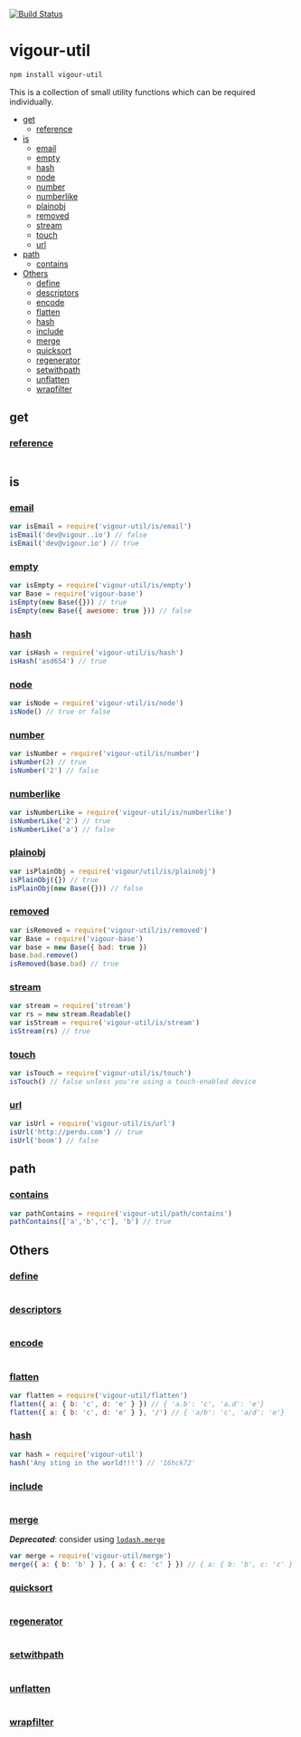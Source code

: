 [![Build Status](https://travis-ci.org/vigour-io/util.svg?branch=master)](https://travis-ci.org/vigour-io/util)

# vigour-util

```sh
npm install vigour-util
```

This is a collection of small utility functions which can be required individually.

<!-- START doctoc generated TOC please keep comment here to allow auto update -->
<!-- DON'T EDIT THIS SECTION, INSTEAD RE-RUN doctoc TO UPDATE -->


- [get](#get)
  - [reference](#reference)
- [is](#is)
  - [email](#email)
  - [empty](#empty)
  - [hash](#hash)
  - [node](#node)
  - [number](#number)
  - [numberlike](#numberlike)
  - [plainobj](#plainobj)
  - [removed](#removed)
  - [stream](#stream)
  - [touch](#touch)
  - [url](#url)
- [path](#path)
  - [contains](#contains)
- [Others](#others)
  - [define](#define)
  - [descriptors](#descriptors)
  - [encode](#encode)
  - [flatten](#flatten)
  - [hash](#hash-1)
  - [include](#include)
  - [merge](#merge)
  - [quicksort](#quicksort)
  - [regenerator](#regenerator)
  - [setwithpath](#setwithpath)
  - [unflatten](#unflatten)
  - [wrapfilter](#wrapfilter)

<!-- END doctoc generated TOC please keep comment here to allow auto update -->

## get

### [reference](get/reference.js)

```javascript

```

## is

### [email](is/email.js)

```javascript
var isEmail = require('vigour-util/is/email')
isEmail('dev@vigour..io') // false
isEmail('dev@vigour.io') // true
```

### [empty](is/empty.js)

```javascript
var isEmpty = require('vigour-util/is/empty')
var Base = require('vigour-base')
isEmpty(new Base({})) // true
isEmpty(new Base({ awesome: true })) // false
```

### [hash](is/hash.js)

```javascript
var isHash = require('vigour-util/is/hash')
isHash('asd654') // true
```

### [node](is/node.js)

```javascript
var isNode = require('vigour-util/is/node')
isNode() // true or false
```

### [number](is/number.js)

```javascript
var isNumber = require('vigour-util/is/number')
isNumber(2) // true
isNumber('2') // false
```

### [numberlike](is/numberlike.js)

```javascript
var isNumberLike = require('vigour-util/is/numberlike')
isNumberLike('2') // true
isNumberLike('a') // false
```

### [plainobj](is/plainobj.js)

```javascript
var isPlainObj = require('vigour/util/is/plainobj')
isPlainObj({}) // true
isPlainObj(new Base({})) // false
```

### [removed](is/removed.js)

```javascript
var isRemoved = require('vigour-util/is/removed')
var Base = require('vigour-base')
var base = new Base({ bad: true })
base.bad.remove()
isRemoved(base.bad) // true
```

### [stream](is/stream.js)

```javascript
var stream = require('stream')
var rs = new stream.Readable()
var isStream = require('vigour-util/is/stream')
isStream(rs) // true
```

### [touch](is/touch.js)

```javascript
var isTouch = require('vigour-util/is/touch')
isTouch() // false unless you're using a touch-enabled device
```

### [url](is/url.js)

```javascript
var isUrl = require('vigour-util/is/url')
isUrl('http://perdu.com') // true
isUrl('boom') // false
```

## path

### [contains](path/contains.js)

```javascript
var pathContains = require('vigour-util/path/contains')
pathContains(['a','b','c'], 'b') // true
```

## Others

### [define](define.js)

```javascript

```

### [descriptors](descriptors.js)

```javascript

```

### [encode](encode.js)

```javascript

```

### [flatten](flatten.js)

```javascript
var flatten = require('vigour-util/flatten')
flatten({ a: { b: 'c', d: 'e' } }) // { 'a.b': 'c', 'a.d': 'e'}
flatten({ a: { b: 'c', d: 'e' } }, '/') // { 'a/b': 'c', 'a/d': 'e'}
```

### [hash](hash.js)

```javascript
var hash = require('vigour-util')
hash('Any sting in the world!!!') // '16hck72'
```

### [include](include.js)

```javascript

```

### [merge](merge.js)
***Deprecated***: consider using [`lodash.merge`](https://www.npmjs.com/package/lodash.merge)
```javascript
var merge = require('vigour-util/merge')
merge({ a: { b: 'b' } }, { a: { c: 'c' } }) // { a: { b: 'b', c: 'c' } }
```

### [quicksort](quicksort.js)

```javascript

```

### [regenerator](regenerator.js)

```javascript

```

### [setwithpath](setwithpath.js)

```javascript

```

### [unflatten](unflatten.js)

```javascript

```

### [wrapfilter](wrapfilter.js)

```javascript

```
